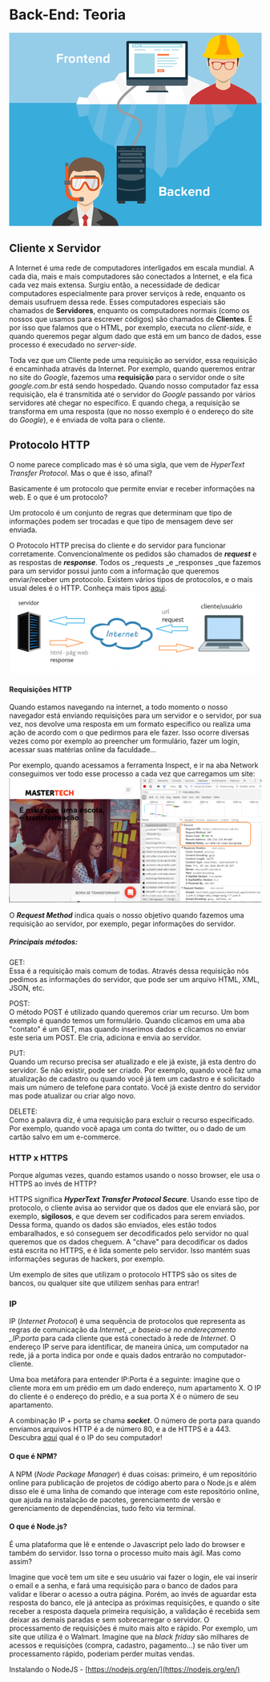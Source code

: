 # Back-End: Teoria

![](/assets/back.png)

## Cliente x Servidor

A Internet é uma rede de computadores interligados em escala mundial. A cada dia, mais e mais computadores são conectados a Internet, e ela fica cada vez mais extensa. Surgiu então, a necessidade de dedicar computadores especialmente para prover serviços à rede, enquanto os demais usufruem dessa rede. Esses computadores especiais são chamados de **Servidores**, enquanto os computadores normais \(como os nossos que usamos para escrever códigos\) são chamados de **Clientes**. É por isso que falamos que o HTML, por exemplo, executa no _client-side,_ e quando queremos pegar algum dado que está em um banco de dados, esse processo é execudado no _server-side_.

Toda vez que um Cliente pede uma requisição ao servidor, essa requisição é encaminhada através da Internet. Por exemplo, quando queremos entrar no site do _Google_, fazemos uma **requisição** para o servidor onde o site _google.com.br_ está sendo hospedado. Quando nosso computador faz essa requisição, ela é transmitida até o servidor do _Google_ passando por vários servidores até chegar no específico. E quando chega, a requisição se transforma em uma resposta \(que no nosso exemplo é o endereço do site do _Google_\), e é enviada de volta para o cliente.

## Protocolo HTTP

O nome parece complicado mas é só uma sigla, que vem de _HyperText Transfer Protocol_. Mas o que é isso, afinal?

Basicamente é um protocolo que permite enviar e receber informações na web. E o que é um protocolo?

Um protocolo é um conjunto de regras que determinam que tipo de informações podem ser trocadas e que tipo de mensagem deve ser enviada.

O Protocolo HTTP precisa do cliente e do servidor para funcionar corretamente. Convencionalmente os pedidos são chamados de _**request**_ e as respostas de _**response**_. Todos os \_requests \_e \_responses \_que fazemos para um servidor possui junto com a informação que queremos enviar/receber um protocolo. Existem vários tipos de protocolos, e o mais usual deles é o HTTP. Conheça mais tipos [aqui](https://www.weblink.com.br/blog/tecnologia/conheca-os-principais-protocolos-de-internet/ "Principais protocolos de Internet"). ![](/assets/http.png)

#### Requisições HTTP

Quando estamos navegando na internet, a todo momento o nosso navegador está enviando requisições para um servidor e o servidor, por sua vez, nos devolve uma resposta em um formato específico ou realiza uma ação de acordo com o que pedirmos para ele fazer. Isso ocorre diversas vezes como por exemplo ao preencher um formulário, fazer um login, acessar suas matérias online da faculdade...

Por exemplo, quando acessamos a ferramenta Inspect, e ir na aba Network conseguimos ver todo esse processo a cada vez que carregamos um site:![](/assets/http01.png)

O _**Request Method**_ indica quais o nosso objetivo quando fazemos uma requisição ao servidor, por exemplo, pegar informações do servidor.

##### Principais métodos:

GET:  
 Essa é a requisição mais comum de todas. Através dessa requisição nós pedimos as informações do servidor, que pode ser um arquivo HTML, XML, JSON, etc.

POST:  
 O método POST é utilizado quando queremos criar um recurso. Um bom exemplo é quando temos um formulário. Quando clicamos em uma aba "contato" é um GET, mas quando inserimos dados e clicamos no enviar este seria um POST. Ele cria, adiciona e envia ao servidor.

PUT:  
 Quando um recurso precisa ser atualizado e ele já existe, já esta dentro do servidor. Se não existir, pode ser criado. Por exemplo, quando você faz uma atualização de cadastro ou quando você já tem um cadastro e é solicitado mais um número de telefone para contato. Você já existe dentro do servidor mas pode atualizar ou criar algo novo.

DELETE:  
 Como a palavra diz, é uma requisição para excluir o recurso especificado. Por exemplo, quando você apaga um conta do twitter, ou o dado de um cartão salvo em um e-commerce.

### HTTP x HTTPS

Porque algumas vezes, quando estamos usando o nosso browser, ele usa o HTTPS ao invés de HTTP?

HTTPS significa _**HyperText Transfer Protocol Secure**_. Usando esse tipo de protocolo, o cliente avisa ao servidor que os dados que ele enviará são, por exemplo, **sigilosos**, e que devem ser codificados para serem enviados. Dessa forma, quando os dados são enviados, eles estão todos embaralhados, e só conseguem ser decodificados pelo servidor no qual queremos que os dados cheguem. A "chave" para decodificar os dados está escrita no HTTPS, e é lida somente pelo servidor. Isso mantém suas informações seguras de hackers, por exemplo.

Um exemplo de sites que utilizam o protocolo HTTPS são os sites de bancos, ou qualquer site que utilizem senhas para entrar!

### IP

IP \(_Internet Protocol_\) é uma sequência de protocolos que representa as regras de comunicação da _Internet, \_e baseia-se no endereçamento \_IP:porta_ para cada cliente que está conectado à rede de _Internet_. O endereço IP serve para identificar, de maneira única, um computador na rede, já a porta indica por onde e quais dados entrarão no computador-cliente.

Uma boa metáfora para entender IP:Porta é a seguinte: imagine que o cliente mora em um prédio em um dado endereço, num apartamento X. O IP do cliente é o endereço do prédio, e a sua porta X é o número de seu apartamento.

A combinação IP + porta se chama _**socket**_. O número de porta para quando enviamos arquivos HTTP é a de número 80, e a de HTTPS é a 443. Descubra [aqui](http://www.meuip.com.br/) qual é o IP do seu computador!

#### O que é NPM?

A NPM \(_Node Package Manager_\) é duas coisas: primeiro, é um repositório online para publicação de projetos de código aberto para o Node.js e além disso ele é uma linha de comando que interage com este repositório online, que ajuda na instalação de pacotes, gerenciamento de versão e gerenciamento de dependências, tudo feito via terminal.

#### O que é Node.js?

É uma plataforma que lê e entende o Javascript pelo lado do browser e também do servidor. Isso torna o processo muito mais ágil. Mas como assim?

Imagine que você tem um site e seu usuário vai fazer o login, ele vai inserir o email e a senha, e fará uma requisição para o banco de dados para validar e liberar o acesso a outra página. Porém, ao invés de aguardar esta resposta do banco, ele já antecipa as próximas requisições, e quando o site receber a resposta daquela primeira requisição, a validação é recebida sem deixar as demais paradas e sem sobrecarregar o servidor. O processamento de requisições é muito mais alto e rápido. Por exemplo, um site que utiliza é o Walmart. Imagine que na _black friday_ são milhares de acessos e requisições \(compra, cadastro, pagamento...\) se não tiver um processamento rápido, poderiam perder muitas vendas.

Instalando o NodeJS  - [https://nodejs.org/en/](https://nodejs.org/en/)

